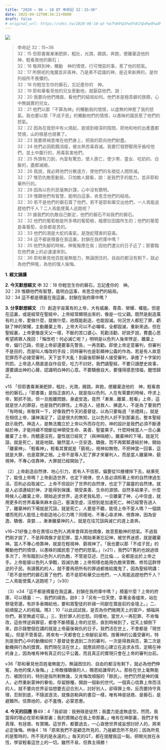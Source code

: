 ```yaml
---
title: "2020 – 06 – 18 QT 申命記 32：15~36"
date: 2025-04-12T00:34:21+0800
draft: false
# original_url: https://cmtc.tw/2020-06-18-qt-%e7%94%b3%e5%91%bd%e8%a8%98-32%ef%bc%9a1536
---
```


![](/images/qt.jpg)
> 申命記 32：15\~36  
> 32：15 但耶書崙漸漸肥胖，粗壯，光潤，踢跳，奔跑，便離棄造他的　神，輕看救他的磐石；  
> 32：16 敬拜別神，觸動　神的憤恨，行可憎惡的事，惹了他的怒氣。  
> 32：17 所祭祀的鬼魔並非真神，乃是素不認識的神，是近來新興的，是你列祖所不畏懼的。  
> 32：18 你輕忽生你的磐石，忘記產你的　神。  
> 32：19 耶和華看見他的兒女惹動他，就厭惡他們，說：  
> 32：20 我要向他們掩面，看他們的結局如何。他們本是極乖僻的族類，心中無誠實的兒女。  
> 32：21 他們以那「不算為神」的觸動我的憤恨，以虛無的神惹了我的怒氣。我也要以那「不成子民」的觸動他們的憤恨，以愚昧的國民惹了他們的怒氣。  
> 32：22 因為在我怒中有火燒起，直燒到極深的陰間，把地和地的出產盡都焚燒，山的根基也燒著了。  
> 32：23 我要將禍患堆在他們身上，把我的箭向他們射盡。  
> 32：24 他們必因飢餓消瘦，被炎熱苦毒吞滅。我要打發野獸用牙齒咬他們，並土中腹行的，用毒氣害他們。  
> 32：25 外頭有刀劍，內室有驚恐，使人喪亡，使少男、童女、吃奶的、白髮的，盡都滅絕。  
> 32：26 我說，我必將他們分散遠方，使他們的名號從人間除滅。  
> 32：27 惟恐仇敵惹動我，只怕敵人錯看，說：是我們手的能力，並非耶和華所行的。  
> 32：28 因為以色列民毫無計謀，心中沒有聰明。  
> 32：29 惟願他們有智慧，能明白這事，肯思念他們的結局。  
> 32：30 若不是他們的磐石賣了他們，若不是耶和華交出他們，一人焉能追趕他們千人？二人焉能使萬人逃跑呢？  
> 32：31 據我們的仇敵自己斷定，他們的磐石不如我們的磐石。  
> 32：32 他們的葡萄樹是所多瑪的葡萄樹，蛾摩拉田園所生的；他們的葡萄是毒葡萄，全掛都是苦的。  
> 32：33 他們的酒是大蛇的毒氣，是虺蛇殘害的惡毒。  
> 32：34 這不都是積蓄在我這裏，封鎖在我府庫中嗎？  
> 32：35 他們失腳的時候，伸冤報應在我；因他們遭災的日子近了；那要臨在他們身上的必速速來到。  
> 32：36 耶和華見他百姓毫無能力，無論困住的、自由的都沒有剩下，就必為他們伸冤，為他的僕人後悔。

**1. 經文誦讀**

**2.  今天默想經文**
申 32：18 你輕忽生你的磐石，忘記產你的　神。  
32：29 惟願他們有智慧，能明白這事，肯思念他們的結局。  
32：34 這不都是積蓄在我這裏，封鎖在我府庫中嗎？

**3. 分享默想經文**
（1）創造宇宙萬有的上帝，大有威嚴、尊貴、榮耀、權能。但是在這裏，或是經常在聖經中，上帝經常顯現出來的，像是一位父親。既然是創造萬有的上帝，愛做什麼，就做什麼，祂既能創造，也能毀滅。何況世人都犯了罪，虧缺了神的榮耀，主動離棄上帝，上帝大可以不必囉嗦，全都毀滅，重新來過。但在聖經裏，上帝更像是天父一樣，不斷的苦口婆心、死勸活勸、好說歹說，費盡心思希望將罪人挽回：「悔改吧！何必滅亡呢？」明明是以色列人後來悖逆、離棄上帝，偏行己路，但是上帝卻還要事先警告，一再苦勸。即使上帝定意審判，但審判不是目的，而是叫人悔改的手段；同時審判也是彰顯神公義的作為，若是有人故意犯罪而不必接受審判，天下豈不大亂！到最後耶穌替人接受審判，承擔了十字架的刑罰。上帝造人簡直是自作自受，吃力不討好。我們讀聖經，不要只讀歷史故事，還要讀出神的心聲，認識明白神的心意。不要驕傲自大，要懂得感恩惜福，醒悟歸正。

v15 「但耶書崙漸漸肥胖，粗壯，光潤，踢跳，奔跑，便離棄造他的　神，輕看救他的磐石。」「耶書崙」是指正直的人，就是指以色列。人在有需要的時候，呼求上帝，緊抓不放。但一旦脫離問題，身處安逸，竟然「漸漸…離棄…輕看」上帝，這就是世人的罪惡，也是我們的罪性。上帝造人、拯救人、揀選人，不是為了要我們「有時候」來敬拜一下，好像我們今天的基督徒，以為只要每週「坐禮拜」，就是在相信上帝，讓神滿足了，這是很大的無知，比以色列人好不到那裏去。整本聖經啟示我們，神造人，是無法獨立於上帝以外而存在的，神的設計是我們必須不斷連結於神，才能持續不間斷從神領受生命、美善、聖靈果子。什麼時候當人一旦心裏離棄了上帝，肉體還沒死，靈性就已經死了（與神隔絕）。離棄神的下場，就是咒詛，就是死亡，就是地獄。雖然當人一旦安逸、驕傲，而不再緊緊連結於神，開始「離棄神」、「輕看神」，輕看其實就是「藐視」，視神如無物，不把神當一回事，這就是大罪，也是眾罪之根。上帝不是等人犯了罪才來審判人，而是當人離棄神，藐視神，不專心信靠神，大罪就已經開始了。

（2）上帝創造自然律、地心引力，若有人不信邪，偏要從10層樓摔下去，結果死了，能怪上帝嗎？上帝創造世界，也定下規律，世人皆必須照著上帝的自然律過生活，否則必自取滅亡。上帝不但設計了世界的自然律，也定下了屬靈的自然律。就是人必須連結於神，才能得到保護、領受美善、生命的源頭，自然多結果子。什麼時候人心離棄上帝，開始追求世界，追求老我私慾，一旦離棄了神，心中空虛，就用更多的世界毒藥來麻木自己，塞滿空虛，沒想到是加速死亡。神已經警告過人了，離棄神的下場就是咒詛，就是死亡，人要是不聽，能怪上帝不愛人嗎？一個跳樓而死的人能怪上帝創造地心引力嗎？同樣地，不專心尋求神、倚靠神，因為安逸、驕傲、貪婪…，漸漸離棄神的人，就是在往咒詛與滅亡的道上直奔。

v16\~21好像上帝在責怪以色列人將來會拜其他偶像，故意惹動神的怒氣。不過我們剛才說了，不是拜偶像才是犯罪，當人開始漸漸忘記神，被世界迷惑，就是離棄神。當人不專心倚靠神，就是在輕視神、藐視神了。「我也要以那「不成子民」的觸動他們的憤恨，以愚昧的國民惹了他們的怒氣。」（v21），我們QT舊約也說過很多次了，所有臨到以色列人的仇敵，不管是亞述、巴比倫…，全都是出於上帝之手。上帝能替以色列人爭戰，毀滅仇敵；上帝照樣也能用仇敵來管教、修剪這群悖逆的子民。有讀舊約的人，就不要再把所有的罪過都推給魔鬼了，因為聖經明講：「若不是他們的磐石賣了他們，若不是耶和華交出他們，一人焉能追趕他們千人？二人焉能使萬人逃跑呢？」（v30）

（3）v34「這不都是積蓄在我這裏，封鎖在我府庫中嗎？」積蓄什麼？上帝的府庫，可以積蓄：一、我們的禱告。啟8：3「另有一位天使，拿著金香爐來，站在祭壇旁邊。有許多香賜給他，要和眾聖徒的祈禱一同獻在寶座前的金壇上。」二、給順服之人的祝福。瑪3：10「以此試試我，是否為你們敞開天上的窗戶，傾福與你們，甚至無處可容。」三、對於罪人的忿怒。同樣地，當世人一再犯罪，不肯悔改，這些悖逆與罪惡，都會不斷積蓄上帝的忿怒，直到時候到了，從天上傾倒下來，啟示錄整個在講的就是上帝最後報仇的日子。我們活在世上，不會都是「現世報」，但是不管善惡，將來有一天都會在上帝腳前呈明，按著神的公義受審判，特別是我們心中的動機如何？基督徒會遇到二次的審判，一次是得救與否，第二次是動機與行為的獎賞。我們現在活在世上，就應該把信心建立在追求永恆，定睛在神的身上，因為唯有神有真正的公平公義，而且真正的實現只會在上帝的審判台前。

v36「耶和華見他百姓毫無能力，無論困住的、自由的都沒有剩下，就必為他們伸冤，為他的僕人後悔。」上帝敵擋驕傲的人，賜恩給謙卑的人。那些在世上毫無能力、被困住的，特別是指所剩無幾，又肯悔改順服的「餘民」，他們仍然是神的僕人，必然重新蒙神的眷佑，存留餘種，開啟一個新的世代。一個真心信靠上帝而活的人，就不要向世界妥協想要去迎合別人，討好別人，卻得罪上帝。反而要持守真理，忍耐到底，不隨波逐流，就像迦勒與約書亞一樣，唯有神是拯救、是磐石，是避難所。信靠祂的，必不羞愧，必蒙恩惠。

**4. 今天的回應**
賽49：4「我卻說：我勞碌是徒然；我盡力是虛無虛空。然而，我當得的理必在耶和華那裏；我的賞賜必在我上帝那裏。」唯有在神那裏，我們才有真理、有拯救、有賞賜。這世界，都要過去，一心貪戀世界或妄想討好人的，將來必定後悔。林後4：18「原來我們不是顧念所見的，乃是顧念所不見的；因為所見的是暫時的，所不見的是永遠的。」每天的QT，都在提醒我這一點，把眼光放在永恆，學習輕看這世上的一切。雖然不易，但靠主得勝！
